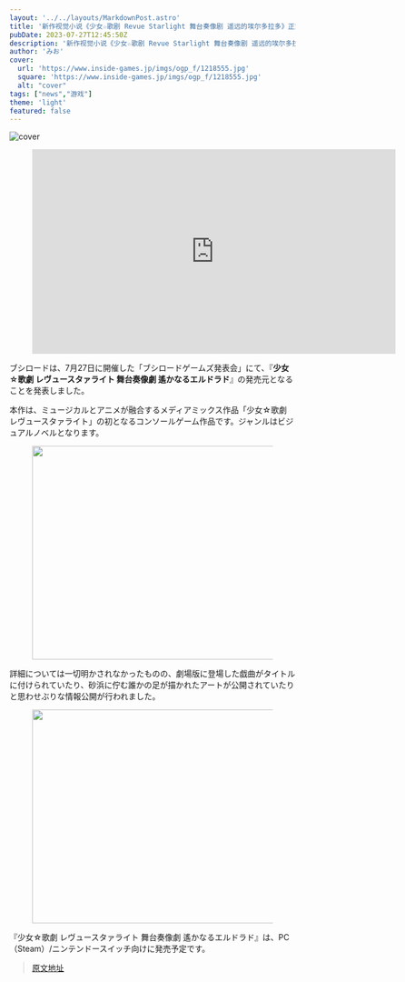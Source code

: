 ```yaml
---
layout: '../../layouts/MarkdownPost.astro'
title: '新作视觉小说《少女☆歌剧 Revue Starlight 舞台奏像剧 遥远的埃尔多拉多》正式公布！'
pubDate: 2023-07-27T12:45:50Z
description: '新作视觉小说《少女☆歌剧 Revue Starlight 舞台奏像剧 遥远的埃尔多拉多》正式公布！'
author: 'みお'
cover:
  url: 'https://www.inside-games.jp/imgs/ogp_f/1218555.jpg'
  square: 'https://www.inside-games.jp/imgs/ogp_f/1218555.jpg'
  alt: "cover"
tags: ["news","游戏"]
theme: 'light'
featured: false
---
```


![cover](https://www.inside-games.jp/imgs/ogp_f/1218555.jpg)

<figure class="ctms-editor-youtube"><iframe src="https://www.youtube.com/embed/4TsxCMCAEQk?rel=0" width="640" height="360" max-width="100%" frameborder="0" allow="accelerometer; autoplay; encrypted-media; gyroscope; picture-in-picture" allowfullscreen=""></iframe></figure>

ブシロードは、7月27日に開催した「ブシロードゲームズ発表会」にて、『<b>少女☆歌劇 レヴュースタァライト 舞台奏像劇 遙かなるエルドラド</b>』の発売元となることを発表しました。

本作は、ミュージカルとアニメが融合するメディアミックス作品「少女☆歌劇 レヴュースタァライト」の初となるコンソールゲーム作品です。ジャンルはビジュアルノベルとなります。

<figure class="ctms-editor-image"><img src="https://www.inside-games.jp/imgs/zoom/1218557.jpg" class="inline-article-image" width="670" height="376"></figure>

詳細については一切明かされなかったものの、劇場版に登場した戯曲がタイトルに付けられていたり、砂浜に佇む誰かの足が描かれたアートが公開されていたりと思わせぶりな情報公開が行われました。

<figure class="ctms-editor-image"><img src="https://www.inside-games.jp/imgs/zoom/1218558.jpg" class="inline-article-image" width="670" height="376"></figure>

『少女☆歌劇 レヴュースタァライト 舞台奏像劇 遙かなるエルドラド』は、PC（Steam）/ニンテンドースイッチ向けに発売予定です。

>[原文地址](https://www.inside-games.jp/article/2023/07/27/147457.html)  